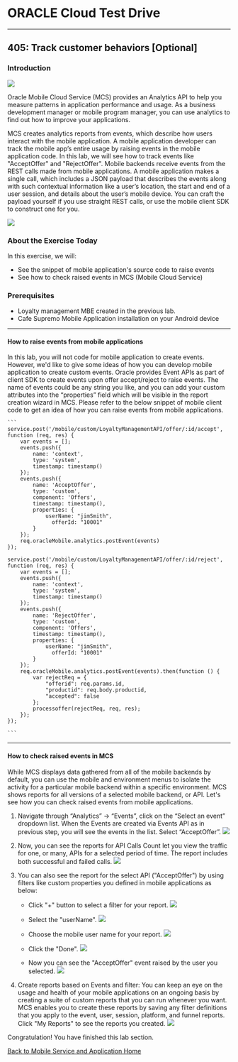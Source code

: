 # ORACLE Cloud Test Drive #
-----
## 405: Track customer behaviors [Optional] ##

### Introduction ###
![](../common/images/mobile/404-Analytics_Overview.png)

Oracle Mobile Cloud Service (MCS) provides an Analytics API to help you measure patterns in application performance and usage. As a business development manager or mobile program manager, you can use analytics to find out how to improve your applications.

MCS creates analytics reports from events, which describe how users interact with the mobile application. A mobile application developer can track the mobile app’s entire usage by raising events in the mobile application code. In this lab, we will see how to track events like "AcceptOffer" and "RejectOffer". Mobile backends receive events from the REST calls made from mobile applications. A mobile application makes a single call, which includes a JSON payload that describes the events along with such contextual information like a user’s location, the start and end of a user session, and details about the user’s mobile device. You can craft the payload yourself if you use straight REST calls, or use the mobile client SDK to construct one for you.

![](../common/images/mobile/404-Analytics_Mechanism.png)


### About the Exercise Today ###
In this exercise, we will:
- See the snippet of mobile application's source code to raise events
- See how to check raised events in MCS (Mobile Cloud Service)

### Prerequisites ###
- Loyalty management MBE created in the previous lab.
- Cafe Supremo Mobile Application installation on your Android device

----

#### How to raise events from mobile applications ####
In this lab, you will not code for mobile application to create events. However, we'd like to give some ideas of how you can develop mobile application to create custom events. Oracle provides Event APIs as part of client SDK to create events upon offer accept/reject to raise events. The name of events could be any string you like, and you can add your custom attributes into the “properties” field which will be visible in the report creation wizard in MCS. Please refer to the below snippet of mobile client code to get an idea of how you can raise events from mobile applications.

    ```
    service.post('/mobile/custom/LoyaltyManagementAPI/offer/:id/accept', function (req, res) {
        var events = [];
        events.push({
            name: 'context',
            type: 'system',
            timestamp: timestamp()
        });
        events.push({
            name: 'AcceptOffer',
            type: 'custom',
            component: 'Offers',
            timestamp: timestamp(),
            properties: {
                userName: "jimSmith",
                  offerId: "10001"
            }
        });
        req.oracleMobile.analytics.postEvent(events)
    });

    service.post('/mobile/custom/LoyaltyManagementAPI/offer/:id/reject', function (req, res) {
        var events = [];
        events.push({
            name: 'context',
            type: 'system',
            timestamp: timestamp()
        });
        events.push({
            name: 'RejectOffer',
            type: 'custom',
            component: 'Offers',
            timestamp: timestamp(),
            properties: {
                userName: "jimSmith",
                  offerId: "10001"
            }
        });
        req.oracleMobile.analytics.postEvent(events).then(function () {
            var rejectReq = {
                "offerid": req.params.id,
                "productid": req.body.productid,
                "accepted": false
            };
            processoffer(rejectReq, req, res);
        });
    });

    ```

---
#### How to check raised events in MCS ####
While MCS displays data gathered from all of the mobile backends by default, you can use the mobile and environment menus to isolate the activity for a particular mobile backend within a specific environment. MCS shows reports for all versions of a selected mobile backend, or API. Let's see how you can check raised events from mobile applications.

1. Navigate through “Analytics” -> “Events”, click on the “Select an event” dropdown list. When the Events are created via Events API as in previous step, you will see the events in the list. Select “AcceptOffer”.
![](../common/images/mobile/404-Analytics_Event_Check.png)


2. Now, you can see the reports for API Calls Count let you view the traffic for one, or many, APIs for a selected period of time. The report includes both successful and failed calls.
![](../common/images/mobile/404-Analytics_Event_Count.png)


3. You can also see the report for the select API ("AcceptOffer") by using filters like custom properties you defined in mobile applications as below:
    - Click "+" button to select a filter for your report.
    ![](../common/images/mobile/404-Analytics_Event_View_Filter.png)

    - Select the "userName".
    ![](../common/images/mobile/404-Analytics_Event_View2.png)

    - Choose the mobile user name for your report.
    ![](../common/images/mobile/404-Analytics_Event_View3.png)

    - Click the "Done".
    ![](../common/images/mobile/404-Analytics_Event_View4.png)

    - Now you can see the "AcceptOffer" event raised by the user you selected.
    ![](../common/images/mobile/404-Analytics_Event_View5.png)

4. Create reports based on Events and filter: You can keep an eye on the usage and health of your mobile applications on an ongoing basis by creating a suite of custom reports that you can run whenever you want. MCS enables you to create these reports by saving any filter definitions that you apply to the event, user, session, platform, and funnel reports. Click "My Reports" to see the reports you created.
![](../common/images/mobile/404-Analytics_Event_Report_Creation.png)


Congratulation! You have finished this lab section.

[Back to Mobile Service and Application Home](README.md)
